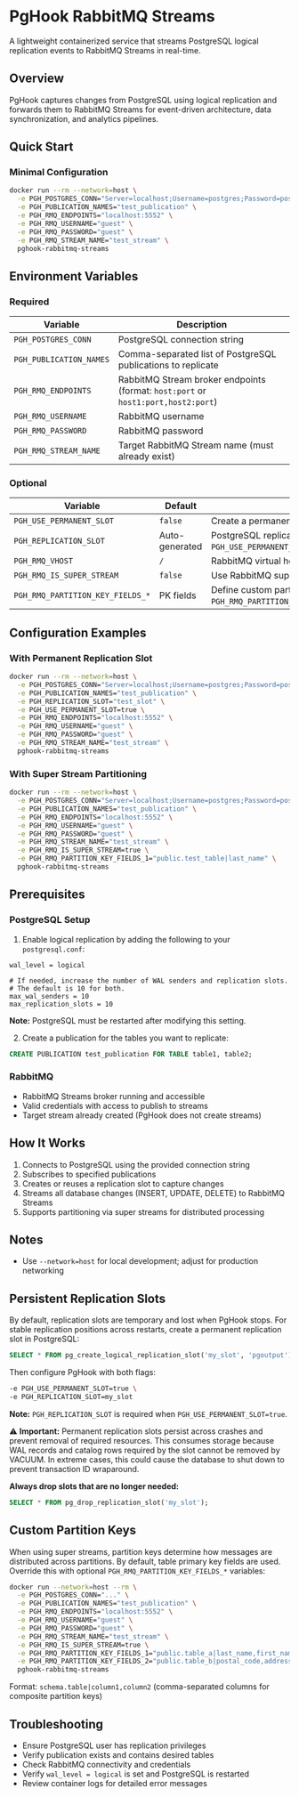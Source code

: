 # PgHook RabbitMQ Streams

A lightweight containerized service that streams PostgreSQL logical replication events to RabbitMQ Streams in real-time.

## Overview

PgHook captures changes from PostgreSQL using logical replication and forwards them to RabbitMQ Streams for event-driven architecture, data synchronization, and analytics pipelines.

## Quick Start

### Minimal Configuration

```bash
docker run --rm --network=host \
  -e PGH_POSTGRES_CONN="Server=localhost;Username=postgres;Password=postgres;Database=test_db;ApplicationName=PgHook;Trust Server Certificate=true" \
  -e PGH_PUBLICATION_NAMES="test_publication" \
  -e PGH_RMQ_ENDPOINTS="localhost:5552" \
  -e PGH_RMQ_USERNAME="guest" \
  -e PGH_RMQ_PASSWORD="guest" \
  -e PGH_RMQ_STREAM_NAME="test_stream" \
  pghook-rabbitmq-streams
```

## Environment Variables

### Required

| Variable | Description |
|----------|-------------|
| `PGH_POSTGRES_CONN` | PostgreSQL connection string |
| `PGH_PUBLICATION_NAMES` | Comma-separated list of PostgreSQL publications to replicate |
| `PGH_RMQ_ENDPOINTS` | RabbitMQ Stream broker endpoints (format: `host:port` or `host1:port,host2:port`) |
| `PGH_RMQ_USERNAME` | RabbitMQ username |
| `PGH_RMQ_PASSWORD` | RabbitMQ password |
| `PGH_RMQ_STREAM_NAME` | Target RabbitMQ Stream name (must already exist) |

### Optional

| Variable | Default | Description |
|----------|---------|-------------|
| `PGH_USE_PERMANENT_SLOT` | `false` | Create a permanent replication slot (survives service restart) |
| `PGH_REPLICATION_SLOT` | Auto-generated | PostgreSQL replication slot name (required if `PGH_USE_PERMANENT_SLOT=true`) |
| `PGH_RMQ_VHOST` | `/` | RabbitMQ virtual host |
| `PGH_RMQ_IS_SUPER_STREAM` | `false` | Use RabbitMQ super stream for partitioning |
| `PGH_RMQ_PARTITION_KEY_FIELDS_*` | PK fields | Define custom partition keys for super streams (e.g., `PGH_RMQ_PARTITION_KEY_FIELDS_1="schema.table\|column1,column2"`) |

## Configuration Examples

### With Permanent Replication Slot

```bash
docker run --rm --network=host \
  -e PGH_POSTGRES_CONN="Server=localhost;Username=postgres;Password=postgres;Database=test_db;ApplicationName=PgHook;Trust Server Certificate=true" \
  -e PGH_PUBLICATION_NAMES="test_publication" \
  -e PGH_REPLICATION_SLOT="test_slot" \
  -e PGH_USE_PERMANENT_SLOT=true \
  -e PGH_RMQ_ENDPOINTS="localhost:5552" \
  -e PGH_RMQ_USERNAME="guest" \
  -e PGH_RMQ_PASSWORD="guest" \
  -e PGH_RMQ_STREAM_NAME="test_stream" \
  pghook-rabbitmq-streams
```

### With Super Stream Partitioning

```bash
docker run --rm --network=host \
  -e PGH_POSTGRES_CONN="Server=localhost;Username=postgres;Password=postgres;Database=test_db;ApplicationName=PgHook;Trust Server Certificate=true" \
  -e PGH_PUBLICATION_NAMES="test_publication" \
  -e PGH_RMQ_ENDPOINTS="localhost:5552" \
  -e PGH_RMQ_USERNAME="guest" \
  -e PGH_RMQ_PASSWORD="guest" \
  -e PGH_RMQ_STREAM_NAME="test_stream" \
  -e PGH_RMQ_IS_SUPER_STREAM=true \
  -e PGH_RMQ_PARTITION_KEY_FIELDS_1="public.test_table|last_name" \
  pghook-rabbitmq-streams
```

## Prerequisites

### PostgreSQL Setup

1. Enable logical replication by adding the following to your `postgresql.conf`:

```
wal_level = logical

# If needed, increase the number of WAL senders and replication slots.
# The default is 10 for both.
max_wal_senders = 10
max_replication_slots = 10
```

**Note:** PostgreSQL must be restarted after modifying this setting.

2. Create a publication for the tables you want to replicate:

```sql
CREATE PUBLICATION test_publication FOR TABLE table1, table2;
```

### RabbitMQ

- RabbitMQ Streams broker running and accessible
- Valid credentials with access to publish to streams
- Target stream already created (PgHook does not create streams)

## How It Works

1. Connects to PostgreSQL using the provided connection string
2. Subscribes to specified publications
3. Creates or reuses a replication slot to capture changes
4. Streams all database changes (INSERT, UPDATE, DELETE) to RabbitMQ Streams
5. Supports partitioning via super streams for distributed processing

## Notes

- Use `--network=host` for local development; adjust for production networking

## Persistent Replication Slots

By default, replication slots are temporary and lost when PgHook stops. For stable replication positions across restarts, create a permanent replication slot in PostgreSQL:

```sql
SELECT * FROM pg_create_logical_replication_slot('my_slot', 'pgoutput');
```

Then configure PgHook with both flags:

```bash
-e PGH_USE_PERMANENT_SLOT=true \
-e PGH_REPLICATION_SLOT=my_slot
```

**Note:** `PGH_REPLICATION_SLOT` is required when `PGH_USE_PERMANENT_SLOT=true`.

⚠️ **Important:** Permanent replication slots persist across crashes and prevent removal of required resources. This consumes storage because WAL records and catalog rows required by the slot cannot be removed by VACUUM. In extreme cases, this could cause the database to shut down to prevent transaction ID wraparound.

**Always drop slots that are no longer needed:**

```sql
SELECT * FROM pg_drop_replication_slot('my_slot');
```

## Custom Partition Keys

When using super streams, partition keys determine how messages are distributed across partitions. By default, table primary key fields are used. Override this with optional `PGH_RMQ_PARTITION_KEY_FIELDS_*` variables:

```bash
docker run --network=host --rm \
  -e PGH_POSTGRES_CONN="..." \
  -e PGH_PUBLICATION_NAMES="test_publication" \
  -e PGH_RMQ_ENDPOINTS="localhost:5552" \
  -e PGH_RMQ_USERNAME="guest" \
  -e PGH_RMQ_PASSWORD="guest" \
  -e PGH_RMQ_STREAM_NAME="test_stream" \
  -e PGH_RMQ_IS_SUPER_STREAM=true \
  -e PGH_RMQ_PARTITION_KEY_FIELDS_1="public.table_a|last_name,first_name" \
  -e PGH_RMQ_PARTITION_KEY_FIELDS_2="public.table_b|postal_code,address" \
  pghook-rabbitmq-streams
```

Format: `schema.table|column1,column2` (comma-separated columns for composite partition keys)

## Troubleshooting

- Ensure PostgreSQL user has replication privileges
- Verify publication exists and contains desired tables
- Check RabbitMQ connectivity and credentials
- Verify `wal_level = logical` is set and PostgreSQL is restarted
- Review container logs for detailed error messages